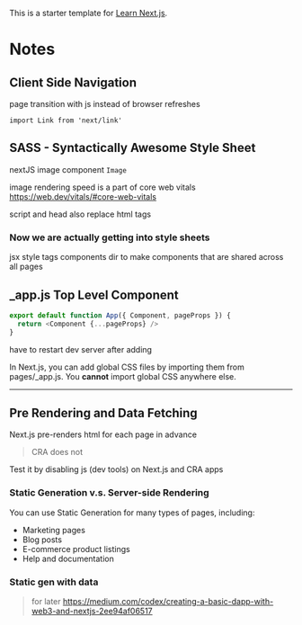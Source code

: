This is a starter template for [Learn Next.js](https://nextjs.org/learn).

# Notes

## Client Side Navigation

page transition with js instead of browser refreshes

`import Link from 'next/link'`

## SASS - Syntactically Awesome Style Sheet

nextJS image component `Image`

image rendering speed is a part of core web vitals https://web.dev/vitals/#core-web-vitals

script and head also replace html tags

### Now we are actually getting into style sheets

jsx style tags 
components dir to make components that are shared across all pages

## _app.js Top Level Component


``` js
export default function App({ Component, pageProps }) {
  return <Component {...pageProps} />
}
```
have to restart dev server after adding

In Next.js, you can add global CSS files by importing them from pages/_app.js. You **cannot** import global CSS anywhere else.

-------------
## Pre Rendering and Data Fetching

Next.js pre-renders html for each page in advance

>CRA does not

Test it by disabling js (dev tools) on Next.js and CRA apps

### Static Generation v.s. Server-side Rendering 

You can use Static Generation for many types of pages, including:

* Marketing pages
* Blog posts
* E-commerce product listings
* Help and documentation

### Static gen with data



>for later https://medium.com/codex/creating-a-basic-dapp-with-web3-and-nextjs-2ee94af06517